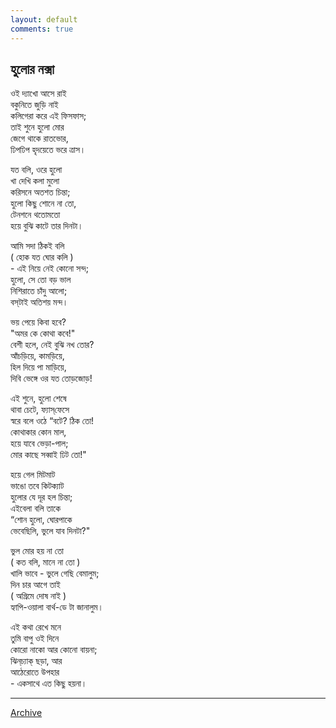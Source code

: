 ```yaml
---
layout: default
comments: true
---
```


## হুলোর নক্সা

ওই দ্যাখো আসে রাই  
বকুনিতে জুড়ি নাই  
কলিগেরা করে এই ফিসফাস;  
তাই শুনে হুলো মোর  
জেগে থাকে রাতভোর,  
ঢিপঢিপ হৃদয়েতে ভরে ত্রাস।  

যত বলি, ওরে হুলো  
খা দেখি কলা মুলো   
করিসনে অতশত চিন্তা;  
হুলো কিছু শোনে না তো,  
টেনশনে থতোমতো   
হয়ে বুঝি কাটে তার দিনটা।   

আমি সদা ঠিকই বলি  
( হোক যত ঘোর কলি )  
\- এই নিয়ে নেই কোনো সন্দ;  
হুলো, সে তো বড় ভাল   
নিশিরাতে চাঁদু আলো;  
বস্‌টাই অতিশয় মন্দ।  

ভয় পেয়ে কিবা হবে?  
"অমর কে কোথা কবে!"  
বেশী হলে, নেই বুঝি নখ তোর?  
আঁচড়িয়ে, কামড়িয়ে,  
হিল দিয়ে পা মাড়িয়ে,  
দিবি ভেঙ্গে ওর যত তোড়জোড়!  

এই শুনে, হুলো শেষে  
থাবা চেটে, ফ্যাস্‌ফেসে  
স্বরে বলে ওঠে “বটে? ঠিক তো!  
কোথাকার কোন মাল,  
হয়ে যাবে ভেড়া-পাল;  
মোর কাছে সব্বাই ঢিট তো!"  

হয়ে গেল মিটমাট  
ভাঙো তবে কিটক্যাট  
হুলোর যে দূর হল চিন্তা;  
এইবেলা বলি তাকে  
“শোন হুলো, ঘোরপাকে  
ভেবেছিলি, ভুলে যাব দিনটা?"  

ভুল মোর হয় না তো  
( কত বলি, মানে না তো )  
খালি ভাবে - ভুলে গেছি বেমালুম;  
দিন চার আগে তাই  
( অগ্রিমে দোষ নাই )  
হ্যাপি-ওয়ালা বার্থ-ডে টা জানালুম।  

এই কথা রেখে মনে  
তুমি বাপু ওই দিনে  
কোরো নাকো আর কোনো বায়না;  
ঝিন্‌চ্যাক্‌ ছড়া, আর  
আঠেরোতে উপহার  
\- একসাথে এত কিছু হয়না।    

* * *

[Archive](../archive)
